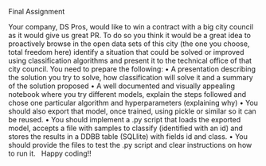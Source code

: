 Final Assignment


Your company, DS Pros, would like to win a contract with a big city council as it would give us great PR. To do so you think it would be a great idea to proactively browse in the open data sets of this city (the one you choose, total freedom here) identify a situation that could be solved or improved using classification algorithms and present it to the technical office of that city council.
You need to prepare the following:
	•	A presentation describing the solution you try to solve, how classification will solve it and a summary of the solution proposed
	•	A well documented and visually appealing notebook where you try different models, explain the steps followed and chose one particular algorithm and hyperparameters (explaining why)
	•	You should also export that model, once trained, using pickle or similar so it can be reused.
	•	You should implement a .py script that loads the exported model, accepts a file with samples to classify (identified with an id) and stores the results in a DDBB table (SQLlite) with fields id and class.
	•	You should provide the files to test the .py script and clear instructions on how to run it.
 
Happy coding!!
